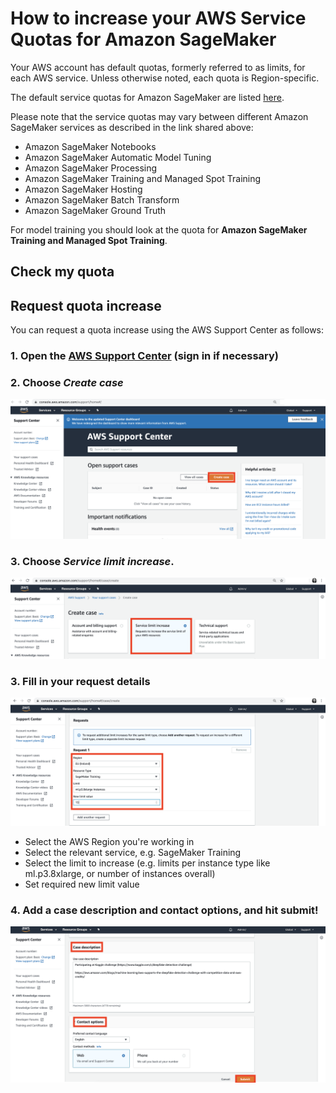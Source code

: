 # How to increase your AWS Service Quotas for Amazon SageMaker

Your AWS account has default quotas, formerly referred to as limits, for each AWS service. 
Unless otherwise noted, each quota is Region-specific. 

The default service quotas for Amazon SageMaker are listed [here](https://docs.aws.amazon.com/general/latest/gr/sagemaker.html#limits_sagemaker).

Please note that the service quotas may vary between different Amazon SageMaker services as described in the link shared above:

- Amazon SageMaker Notebooks
- Amazon SageMaker Automatic Model Tuning
- Amazon SageMaker Processing
- Amazon SageMaker Training and Managed Spot Training
- Amazon SageMaker Hosting
- Amazon SageMaker Batch Transform
- Amazon SageMaker Ground Truth

For model training you should look at the quota for **Amazon SageMaker Training and Managed Spot Training**. 

## Check my quota


## Request quota increase

You can request a quota increase using the AWS Support Center as follows:

### 1. Open the [AWS Support Center](https://console.aws.amazon.com/support/home#/) (sign in if necessary)
### 2. Choose ***Create case***
![Open the AWS Support Center](img/support_center01.png)

### 3. Choose ***Service limit increase***.
![Open the AWS Support Center](img/support_center02.png)

### 3. Fill in your request details
![Open the AWS Support Center](img/support_center03.png)
* Select the AWS Region you're working in
* Select the relevant service, e.g. SageMaker Training
* Select the limit to increase 
(e.g. limits per instance type like ml.p3.8xlarge, or number of instances overall)
* Set required new limit value

### 4. Add a case description and contact options, and hit submit!
![Open the AWS Support Center](img/support_center04.png)


